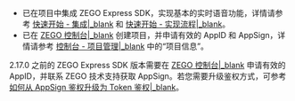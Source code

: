 - 已在项目中集成 ZEGO Express SDK，实现基本的实时语音功能，详情请参考 [快速开始 - 集成\|_blank](!ExpressAudioSDK-QuickStarts/integration) 和 [快速开始 - 实现流程\|_blank](!ExpressAudioSDK-QuickStarts/Solution_Implementation)。
- 已在 [ZEGO 控制台\|_blank](https://console.zego.im) 创建项目，并申请有效的 AppID 和 AppSign，详情请参考 [控制台 - 项目管理\|_blank](#12107) 中的“项目信息”。

<div class="mk-warning">


2.17.0 之前的 ZEGO Express SDK 版本需要在 [ZEGO 控制台\|_blank](https://console.zego.im) 申请有效的 AppID，并联系 ZEGO 技术支持获取 AppSign。若您需要升级鉴权方式，可参考 [如何从 AppSign 鉴权升级为 Token 鉴权\|_blank](http://doc-preview-zh.zego.im/faq/token_upgrade?product=ExpressVideo&platform=all)。
</div>
